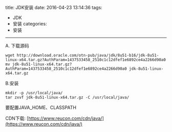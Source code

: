 title: JDK安装
date: 2016-04-23 13:14:36
tags:
- JDK
- 安装
categories:
- 安装
---
A. 下载源码  
```
wget http://download.oracle.com/otn-pub/java/jdk/8u51-b16/jdk-8u51-linux-x64.tar.gz?AuthParam=1437533458_2510c1c12dfef1e6892ce4a2266d90a0
mv jdk-8u51-linux-x64.tar.gz?AuthParam=1437533458_2510c1c12dfef1e6892ce4a2266d90a0 jdk-8u51-linux-x64.tar.gz
```
B.安装
```
mkdir -p /usr/local/java/
tar zxvf jdk-8u51-linux-x64.tar.gz -C /usr/local/java/
```

要配置JAVA_HOME、CLASSPATH

CDN下载: [https://www.reucon.com/cdn/java/](https://www.reucon.com/cdn/java/)  
